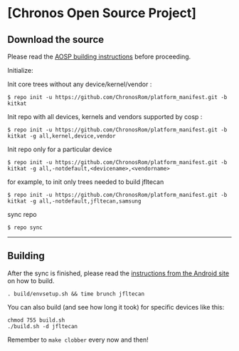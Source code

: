 [Chronos Open Source Project]
====================================


Download the source
--------------

Please read the [AOSP building instructions](http://source.android.com/source/index.html) before proceeding.

Initialize:

Init core trees without any device/kernel/vendor :

    $ repo init -u https://github.com/ChronosRom/platform_manifest.git -b kitkat

Init repo with all devices, kernels and vendors supported by cosp :

    $ repo init -u https://github.com/ChronosRom/platform_manifest.git -b kitkat -g all,kernel,device,vendor

Init repo only for a particular device

    $ repo init -u https://github.com/ChronosRom/platform_manifest.git -b kitkat -g all,-notdefault,<devicename>,<vendorname>

for example, to init only trees needed to build jfltecan

    $ repo init -u https://github.com/ChronosRom/platform_manifest.git -b kitkat -g all,-notdefault,jfltecan,samsung

sync repo

    $ repo sync

***

Building
--------

After the sync is finished, please read the [instructions from the Android site](http://s.android.com/source/building.html) on how to build.

    . build/envsetup.sh && time brunch jfltecan


You can also build (and see how long it took) for specific devices like this:
    
    chmod 755 build.sh
    ./build.sh -d jfltecan

Remember to `make clobber` every now and then!
